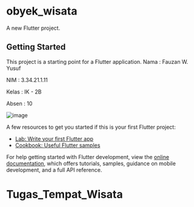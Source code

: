 # obyek_wisata

A new Flutter project.

## Getting Started

This project is a starting point for a Flutter application.
Nama : Fauzan W. Yusuf

NIM : 3.34.21.1.11

Kelas : IK - 2B

Absen : 10

![image](https://user-images.githubusercontent.com/121244501/212310611-f9afc8a8-4376-49ec-a066-3b61743defa8.png)

A few resources to get you started if this is your first Flutter project:

- [Lab: Write your first Flutter app](https://docs.flutter.dev/get-started/codelab)
- [Cookbook: Useful Flutter samples](https://docs.flutter.dev/cookbook)

For help getting started with Flutter development, view the
[online documentation](https://docs.flutter.dev/), which offers tutorials,
samples, guidance on mobile development, and a full API reference.
# Tugas_Tempat_Wisata
